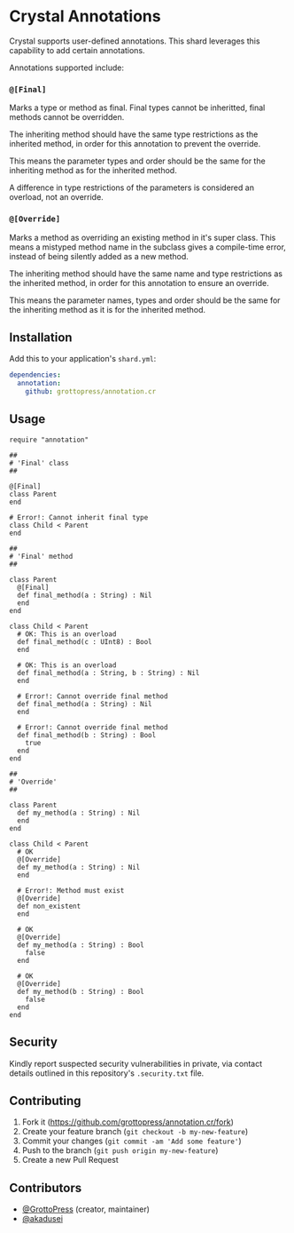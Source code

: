 # Crystal Annotations

Crystal supports user-defined annotations. This shard leverages this capability to add certain annotations.

Annotations supported include:

### `@[Final]`

Marks a type or method as final. Final types cannot be inheritted, final methods cannot be overridden.

The inheriting method should have the same type restrictions as the inherited method, in order for this annotation to prevent the override.

This means the parameter types and order should be the same for the inheriting method as for the inherited method.

A difference in type restrictions of the parameters is considered an overload, not an override.

### `@[Override]`

Marks a method as overriding an existing method in it's super class. This means a mistyped method name in the subclass gives a compile-time error, instead of being silently added as a new method.

The inheriting method should have the same name and type restrictions as the inherited method, in order for this annotation to ensure an override.

This means the parameter names, types and order should be the same for the inheriting method as it is for the inherited method.

## Installation

Add this to your application's `shard.yml`:

```yaml
dependencies:
  annotation:
    github: grottopress/annotation.cr
```

## Usage

```crystal
require "annotation"

##
# 'Final' class
##

@[Final]
class Parent
end

# Error!: Cannot inherit final type
class Child < Parent
end

##
# 'Final' method
##

class Parent
  @[Final]
  def final_method(a : String) : Nil
  end
end

class Child < Parent
  # OK: This is an overload
  def final_method(c : UInt8) : Bool
  end

  # OK: This is an overload
  def final_method(a : String, b : String) : Nil
  end

  # Error!: Cannot override final method
  def final_method(a : String) : Nil
  end

  # Error!: Cannot override final method
  def final_method(b : String) : Bool
    true
  end
end

##
# 'Override'
##

class Parent
  def my_method(a : String) : Nil
  end
end

class Child < Parent
  # OK
  @[Override]
  def my_method(a : String) : Nil
  end

  # Error!: Method must exist
  @[Override]
  def non_existent
  end

  # OK
  @[Override]
  def my_method(a : String) : Bool
    false
  end

  # OK
  @[Override]
  def my_method(b : String) : Bool
    false
  end
end
```

## Security

Kindly report suspected security vulnerabilities in private, via contact details outlined in this repository's `.security.txt` file.

## Contributing

1. Fork it (<https://github.com/grottopress/annotation.cr/fork>)
2. Create your feature branch (`git checkout -b my-new-feature`)
3. Commit your changes (`git commit -am 'Add some feature'`)
4. Push to the branch (`git push origin my-new-feature`)
5. Create a new Pull Request

## Contributors

- [@GrottoPress](https://github.com/grottopress) (creator, maintainer)
- [@akadusei](https://github.com/akadusei)
